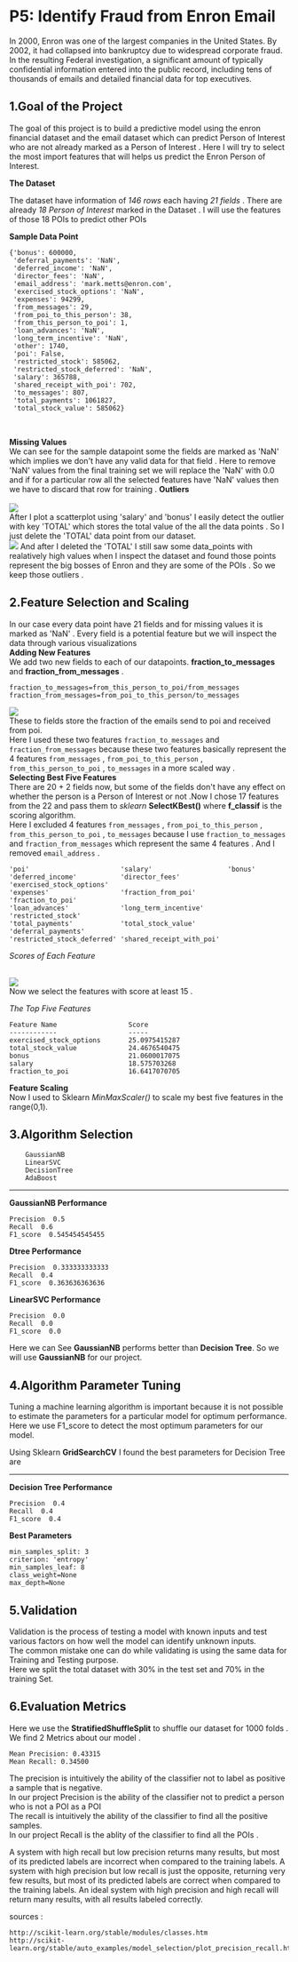 
# P5: Identify Fraud from Enron Email

In 2000, Enron was one of the largest companies in the United States. By 2002, it had collapsed into bankruptcy due to widespread corporate fraud. In the resulting Federal investigation, a significant amount of typically confidential information entered into the public record, including tens of thousands of emails and detailed financial data for top executives. 

## 1.Goal of the Project 



The goal of this project is to build a predictive model using the enron financial dataset and the email dataset which can predict Person of Interest who are not already marked as a Person of Interest . Here I will try to select the most import features that will helps us predict the Enron Person of Interest. <br>
    
**The Dataset**<br>

The dataset have information of *146 rows* each having *21 fields* . There are already *18 Person of Interest* marked in the Dataset . I will use the features of those 18 POIs to predict other POIs 
<br>

**Sample Data Point**<br>

    {'bonus': 600000,
     'deferral_payments': 'NaN',
     'deferred_income': 'NaN',
     'director_fees': 'NaN',
     'email_address': 'mark.metts@enron.com',
     'exercised_stock_options': 'NaN',
     'expenses': 94299,
     'from_messages': 29,
     'from_poi_to_this_person': 38,
     'from_this_person_to_poi': 1,
     'loan_advances': 'NaN',
     'long_term_incentive': 'NaN',
     'other': 1740,
     'poi': False,
     'restricted_stock': 585062,
     'restricted_stock_deferred': 'NaN',
     'salary': 365788,
     'shared_receipt_with_poi': 702,
     'to_messages': 807,
     'total_payments': 1061827,
     'total_stock_value': 585062}
 <br>
 
**Missing Values**<br>
We can see for the sample datapoint some the fields are marked as 'NaN' which implies we don't have any valid data for that field . Here to remove 'NaN' values from the final training set we will replace the 'NaN' with 0.0 and if for a particular row all the selected features have 'NaN' values then we have to discard that row for training .
**Outliers**<br>
<br>
<img src="plots/p1.png"/><br>
After I plot a scatterplot using 'salary' and 'bonus' I easily detect the outlier with key 'TOTAL' which stores the total value of the all the data points . So I just delete the 'TOTAL' data point from our dataset.<br>
<img src="plots/p2.png"/>
And after I deleted the 'TOTAL' I still saw some data_points with realatively high values when I inspect the dataset and found those points represent the big bosses of Enron and they are some of the POIs . So we keep those outliers .

## 2.Feature Selection and Scaling

In our case every data point have 21 fields and for missing values it is marked as 'NaN' . Every field is a potential feature but we will inspect the data through various visualizations <br>
**Adding New Features**<br>
We add two new fields to each of our datapoints. **fraction_to_messages** and **fraction_from_messages** .
    
    fraction_to_messages=from_this_person_to_poi/from_messages
    fraction_from_messages=from_poi_to_this_person/to_messages
    
 <img src="plots/p3.png"/><br>
These to fields store the fraction of the emails send to poi and received from poi.<br>
Here I used these two features `fraction_to_messages` and `fraction_from_messages` because these two features basically represent the 4 features `from_messages` , `from_poi_to_this_person` , `from_this_person_to_poi` , `to_messages` in a more scaled way . <br>
**Selecting Best Five Features**<br>
There are 20 + 2 fields now, but some of the fields don't have any effect on whether the person is a Person of Interest or not .Now I chose 17 features from the 22 and pass them to *sklearn* **SelectKBest()** where **f_classif** is the scoring algorithm.<br>
Here I excluded 4 features `from_messages` , `from_poi_to_this_person` , `from_this_person_to_poi` , `to_messages` because I use `fraction_to_messages` and `fraction_from_messages` which represent the same 4 features . And I removed `email_address` .<br>


    'poi'                       'salary'                   'bonus'        
    'deferred_income'           'director_fees'            'exercised_stock_options'  
    'expenses'                  'fraction_from_poi'        'fraction_to_poi'
    'loan_advances'             'long_term_incentive'      'restricted_stock'
    'total_payments'            'total_stock_value'        'deferral_payments'
    'restricted_stock_deferred' 'shared_receipt_with_poi'

*Scores of Each Feature*<br>


 
<br> <img src="plots/p4.png"/><br>
Now we select the features with score at least 15 .<br>

*The Top Five Features*

    Feature Name                  Score
    ------------                  -----
    exercised_stock_options       25.0975415287
    total_stock_value             24.4676540475
    bonus                         21.0600017075
    salary                        18.575703268
    fraction_to_poi               16.6417070705
    
    
**Feature Scaling**<br>
Now I used to Sklearn *MinMaxScaler()* to scale my best five features in the range(0,1).


## 3.Algorithm Selection

        GaussianNB
        LinearSVC
        DecisionTree
        AdaBoost

****

 **GaussianNB Performance**

    Precision  0.5
    Recall  0.6
    F1_score  0.545454545455

**Dtree Performance**

    Precision  0.333333333333
    Recall  0.4
    F1_score  0.363636363636
    
**LinearSVC Performance**

    Precision  0.0
    Recall  0.0
    F1_score  0.0
    
    
Here we can See **GaussianNB** performs better than **Decision Tree**. So we will use **GaussianNB** for our project. 

 ##  4.Algorithm Parameter Tuning
 
Tuning a machine learning algorithm is important because it is not possible to estimate the parameters for a particular model for optimum performance. Here we use F1_score to detect the most optimum parameters for our model.<br>

Using Sklearn **GridSearchCV** I found the best parameters for Decision Tree are
****

**Decision Tree Performance**

    Precision  0.4
    Recall  0.4
    F1_score  0.4

    
**Best Parameters**

    min_samples_split: 3
    criterion: 'entropy'
    min_samples_leaf: 8
    class_weight=None
    max_depth=None
    

## 5.Validation
Validation is the process of testing a model with known inputs and test various factors on how well the model can identify unknown inputs.<br>
The common mistake one can do while validating is using the same data for Training and Testing purpose.<br>
Here we split the total dataset with 30% in the test set and 70% in the training Set.

## 6.Evaluation Metrics

Here we use the  **StratifiedShuffleSplit** to shuffle our dataset for 1000 folds . We find 2 Metrics about our model . <br>

    Mean Precision: 0.43315	
    Mean Recall: 0.34500
    
The precision is intuitively the ability of the classifier not to label as positive a sample that is negative.<br>
In our project Precision is the ability of the classifier not to predict a person who is not a POI as a POI <br>
The recall is intuitively the ability of the classifier to find all the positive samples.<br>
In our project Recall is the ablity of the classifier to find all the POIs . <br>

A system with high recall but low precision returns many results, but most of its predicted labels are incorrect when compared to the training labels. A system with high precision but low recall is just the opposite, returning very few results, but most of its predicted labels are correct when compared to the training labels. An ideal system with high precision and high recall will return many results, with all results labeled correctly.


sources :

    http://scikit-learn.org/stable/modules/classes.htm
    http://scikit-learn.org/stable/auto_examples/model_selection/plot_precision_recall.html


```python

```
